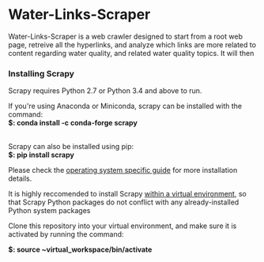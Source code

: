 # Water-Links-Scraper

<p>Water-Links-Scraper is a web crawler designed to start from a root web page, 
retreive all the hyperlinks, and analyze which links are more related to content 
regarding water quality, and related water quality topics. It will then </p>

<h3> Installing Scrapy </h3>
<p>Scrapy requires Python 2.7 or Python 3.4 and above to run.</p>
If you're using Anaconda or Miniconda, scrapy can be installed with the command:</br>
<b>$: conda install -c conda-forge scrapy</b><br  /><br  />

<p>Scrapy can also be installed using pip:<br  />
<b>$: pip install scrapy</b></p>
<p>Please check the
<a href="https://docs.scrapy.org/en/latest/intro/install.html#intro-install-platform-notes">
operating system specific guide</a> for more installation details.</p>

<p>It is highly reccomended to install Scrapy <a href="https://virtualenv.pypa.io/en/stable/installation/">
within a virtual environment</a>,
so that Scrapy Python packages do not conflict with any already-installed Python system 
packages</p>

<p>Clone this repository into your virtual environment, and make sure it is activated
by running the command:</p>
</p><b>$: source ~virtual_workspace/bin/activate</b></p>

